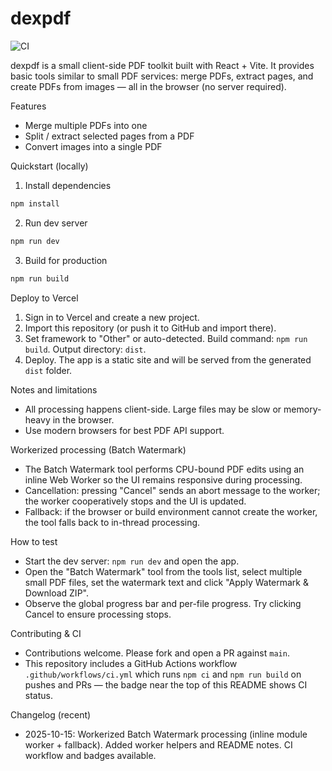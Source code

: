 
# dexpdf

![CI](https://github.com/dexpie/dexpdf/actions/workflows/ci.yml/badge.svg)

dexpdf is a small client-side PDF toolkit built with React + Vite. It provides basic tools similar to small PDF services: merge PDFs, extract pages, and create PDFs from images — all in the browser (no server required).

Features
- Merge multiple PDFs into one
- Split / extract selected pages from a PDF
- Convert images into a single PDF

Quickstart (locally)

1. Install dependencies

```powershell
npm install
```

2. Run dev server

```powershell
npm run dev
```

3. Build for production

```powershell
npm run build
```

Deploy to Vercel

1. Sign in to Vercel and create a new project.
2. Import this repository (or push it to GitHub and import there).
3. Set framework to "Other" or auto-detected. Build command: `npm run build`. Output directory: `dist`.
4. Deploy. The app is a static site and will be served from the generated `dist` folder.

Notes and limitations
- All processing happens client-side. Large files may be slow or memory-heavy in the browser.
- Use modern browsers for best PDF API support.

Workerized processing (Batch Watermark)
- The Batch Watermark tool performs CPU-bound PDF edits using an inline Web Worker so the UI remains responsive during processing.
- Cancellation: pressing "Cancel" sends an abort message to the worker; the worker cooperatively stops and the UI is updated.
- Fallback: if the browser or build environment cannot create the worker, the tool falls back to in-thread processing.

How to test
- Start the dev server: `npm run dev` and open the app.
- Open the "Batch Watermark" tool from the tools list, select multiple small PDF files, set the watermark text and click "Apply Watermark & Download ZIP".
- Observe the global progress bar and per-file progress. Try clicking Cancel to ensure processing stops.

Contributing & CI
- Contributions welcome. Please fork and open a PR against `main`.
- This repository includes a GitHub Actions workflow `.github/workflows/ci.yml` which runs `npm ci` and `npm run build` on pushes and PRs — the badge near the top of this README shows CI status.

Changelog (recent)
- 2025-10-15: Workerized Batch Watermark processing (inline module worker + fallback). Added worker helpers and README notes. CI workflow and badges available.

